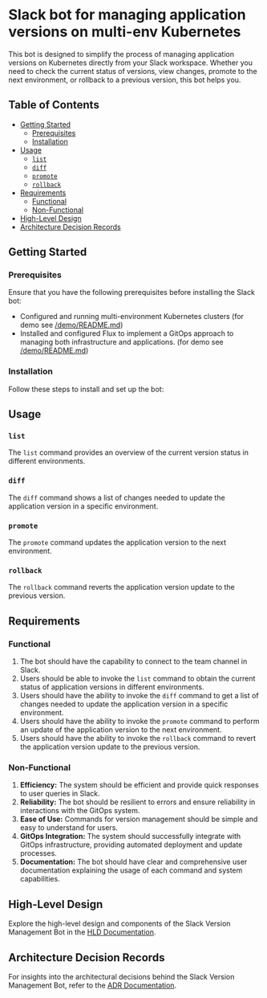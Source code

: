 # Slack bot for managing application versions on multi-env Kubernetes

This bot is designed to simplify the process of managing application versions on Kubernetes directly from your Slack workspace. Whether you need to check the current status of versions, view changes, promote to the next environment, or rollback to a previous version, this bot helps you.

## Table of Contents

- [Getting Started](#getting-started)
  - [Prerequisites](#prerequisites)
  - [Installation](#installation)
- [Usage](#usage)
  - [`list`](#list)
  - [`diff`](#diff)
  - [`promote`](#promote)
  - [`rollback`](#rollback)
- [Requirements](#requirements)
  - [Functional](#functional)
  - [Non-Functional](#non-functional)
- [High-Level Design](#high-level-design)
- [Architecture Decision Records](#architecture-decision-records)

## Getting Started

### Prerequisites

Ensure that you have the following prerequisites before installing the Slack bot:

- Configured and running multi-environment Kubernetes clusters (for demo see [/demo/README.md](./demo/README.md))
- Installed and configured Flux to implement a GitOps approach to managing both infrastructure and applications. (for demo see [/demo/README.md](./demo/README.md))

### Installation

Follow these steps to install and set up the bot:

## Usage

### `list`

The `list` command provides an overview of the current version status in different environments.

### `diff`

The `diff` command shows a list of changes needed to update the application version in a specific environment.

### `promote`

The `promote` command updates the application version to the next environment.

### `rollback`

The `rollback` command reverts the application version update to the previous version.

## Requirements

### Functional

1. The bot should have the capability to connect to the team channel in Slack.
2. Users should be able to invoke the `list` command to obtain the current status of application versions in different environments.
3. Users should have the ability to invoke the `diff` command to get a list of changes needed to update the application version in a specific environment.
4. Users should have the ability to invoke the `promote` command to perform an update of the application version to the next environment.
5. Users should have the ability to invoke the `rollback` command to revert the application version update to the previous version.

### Non-Functional

1. **Efficiency:** The system should be efficient and provide quick responses to user queries in Slack.
2. **Reliability:** The bot should be resilient to errors and ensure reliability in interactions with the GitOps system.
3. **Ease of Use:** Commands for version management should be simple and easy to understand for users.
4. **GitOps Integration:** The system should successfully integrate with GitOps infrastructure, providing automated deployment and update processes.
5. **Documentation:** The bot should have clear and comprehensive user documentation explaining the usage of each command and system capabilities.

## High-Level Design

Explore the high-level design and components of the Slack Version Management Bot in the [HLD Documentation](./HLD.md).

## Architecture Decision Records

For insights into the architectural decisions behind the Slack Version Management Bot, refer to the [ADR Documentation](./ADR.md).
